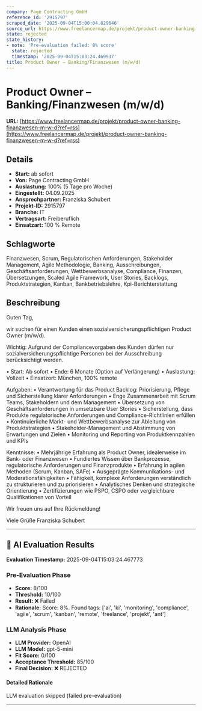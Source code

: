 ```yaml
---
company: Page Contracting GmbH
reference_id: '2915797'
scraped_date: '2025-09-04T15:00:04.829646'
source_url: https://www.freelancermap.de/projekt/product-owner-banking-finanzwesen-m-w-d?ref=rss
state: rejected
state_history:
- note: 'Pre-evaluation failed: 8% score'
  state: rejected
  timestamp: '2025-09-04T15:03:24.469937'
title: Product Owner – Banking/Finanzwesen (m/w/d)
---
```



# Product Owner – Banking/Finanzwesen (m/w/d)
**URL:** [https://www.freelancermap.de/projekt/product-owner-banking-finanzwesen-m-w-d?ref=rss](https://www.freelancermap.de/projekt/product-owner-banking-finanzwesen-m-w-d?ref=rss)
## Details
- **Start:** ab sofort
- **Von:** Page Contracting GmbH
- **Auslastung:** 100% (5 Tage pro Woche)
- **Eingestellt:** 04.09.2025
- **Ansprechpartner:** Franziska Schubert
- **Projekt-ID:** 2915797
- **Branche:** IT
- **Vertragsart:** Freiberuflich
- **Einsatzart:** 100
                                                % Remote

## Schlagworte
Finanzwesen, Scrum, Regulatorischen Anforderungen, Stakeholder Management, Agile Methodologie, Banking, Ausschreibungen, Geschäftsanforderungen, Wettbewerbsanalyse, Compliance, Finanzen, Übersetzungen, Scaled Agile Framework, User Stories, Backlogs, Produktstrategien, Kanban, Bankbetriebslehre, Kpi-Berichterstattung

## Beschreibung
Guten Tag,

wir suchen für einen Kunden einen sozialversicherungspflichtigen Product Owner (m/w/d).

Wichtig: Aufgrund der Compliancevorgaben des Kunden dürfen nur sozialversicherungspflichtige Personen bei der Ausschreibung berücksichtigt werden.

• Start: Ab sofort
• Ende: 6 Monate (Option auf Verlängerung)
• Auslastung: Vollzeit
• Einsatzort: München, 100% remote

Aufgaben:
• Verantwortung für das Product Backlog: Priorisierung, Pflege und Sicherstellung klarer Anforderungen
• Enge Zusammenarbeit mit Scrum Teams, Stakeholdern und dem Management
• Übersetzung von Geschäftsanforderungen in umsetzbare User Stories
• Sicherstellung, dass Produkte regulatorische Anforderungen und Compliance-Richtlinien erfüllen
• Kontinuierliche Markt- und Wettbewerbsanalyse zur Ableitung von Produktstrategien
• Stakeholder-Management und Abstimmung von Erwartungen und Zielen
• Monitoring und Reporting von Produktkennzahlen und KPIs

Kenntnisse:
• Mehrjährige Erfahrung als Product Owner, idealerweise im Bank- oder Finanzwesen
• Fundiertes Wissen über Bankprozesse, regulatorische Anforderungen und Finanzprodukte
• Erfahrung in agilen Methoden (Scrum, Kanban, SAFe)
• Ausgeprägte Kommunikations- und Moderationsfähigkeiten
• Fähigkeit, komplexe Anforderungen verständlich zu strukturieren und zu priorisieren
• Analytisches Denken und strategische Orientierung
• Zertifizierungen wie PSPO, CSPO oder vergleichbare Qualifikationen von Vorteil

Wir freuen uns auf Ihre Rückmeldung!

Viele Grüße
Franziska Schubert

---

## 🤖 AI Evaluation Results

**Evaluation Timestamp:** 2025-09-04T15:03:24.467773

### Pre-Evaluation Phase
- **Score:** 8/100
- **Threshold:** 10/100
- **Result:** ❌ Failed
- **Rationale:** Score: 8%. Found tags: ['ai', 'ki', 'monitoring', 'compliance', 'agile', 'scrum', 'kanban', 'remote', 'freelance', 'projekt', 'ant']

### LLM Analysis Phase
- **LLM Provider:** OpenAI
- **LLM Model:** gpt-5-mini
- **Fit Score:** 0/100
- **Acceptance Threshold:** 85/100
- **Final Decision:** ❌ REJECTED

#### Detailed Rationale
LLM evaluation skipped (failed pre-evaluation)

---
